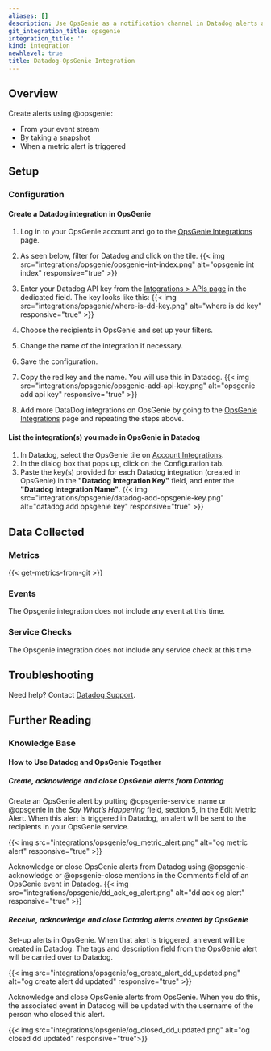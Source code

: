 ```yaml
---
aliases: []
description: Use OpsGenie as a notification channel in Datadog alerts and events.
git_integration_title: opsgenie
integration_title: ''
kind: integration
newhlevel: true
title: Datadog-OpsGenie Integration
---
```


## Overview

Create alerts using @opsgenie:

  * From your event stream
  * By taking a snapshot
  * When a metric alert is triggered

## Setup
### Configuration
#### Create a Datadog integration in OpsGenie

  1. Log in to your OpsGenie account and go to the [OpsGenie Integrations](https://www.opsgenie.com/integrations) page.
  2. As seen below, filter for Datadog and click on the tile.
  {{< img src="integrations/opsgenie/opsgenie-int-index.png" alt="opsgenie int index" responsive="true" >}}

  3. Enter your Datadog API key from the [Integrations > APIs page](https://app.datadoghq.com/account/settings#api) in the dedicated field. The key looks like this:
  {{< img src="integrations/opsgenie/where-is-dd-key.png" alt="where is dd key" responsive="true" >}}
  4. Choose the recipients in OpsGenie and set up your filters.
  5. Change the name of the integration if necessary.
  6. Save the configuration.
  7. Copy the red key and the name. You will use this in Datadog.
  {{< img src="integrations/opsgenie/opsgenie-add-api-key.png" alt="opsgenie add api key" responsive="true" >}}
  8. Add more DataDog integrations on OpsGenie by going to the [OpsGenie Integrations](https://www.opsgenie.com/integrations) page and repeating the steps above.

#### List the integration(s) you made in OpsGenie in Datadog

  1. In Datadog, select the OpsGenie tile on [Account Integrations](https://app.datadoghq.com/account/settings).
  2. In the dialog box that pops up, click on the Configuration tab.
  3. Paste the key(s) provided for each Datadog integration (created in OpsGenie) in the **"Datadog Integration Key"** field, and enter the **"Datadog Integration Name"**.
  {{< img src="integrations/opsgenie/datadog-add-opsgenie-key.png" alt="datadog add opsgenie key" responsive="true" >}}

## Data Collected
### Metrics
{{< get-metrics-from-git >}}

### Events
The Opsgenie integration does not include any event at this time.

### Service Checks
The Opsgenie integration does not include any service check at this time.

## Troubleshooting
Need help? Contact [Datadog Support](http://docs.datadoghq.com/help/).

## Further Reading
### Knowledge Base
#### How to Use Datadog and OpsGenie Together
##### Create, acknowledge and close OpsGenie alerts from Datadog

Create an OpsGenie alert by putting @opsgenie-service_name or @opsgenie in the *Say What’s Happening* field, section 5, in the Edit Metric Alert. When this alert is triggered in Datadog, an alert will be sent to the recipients in your OpsGenie service.

{{< img src="integrations/opsgenie/og_metric_alert.png" alt="og metric alert" responsive="true" >}}

Acknowledge or close OpsGenie alerts from Datadog using @opsgenie-acknowledge or @opsgenie-close mentions in the Comments field of an OpsGenie event in Datadog.
{{< img src="integrations/opsgenie/dd_ack_og_alert.png" alt="dd ack og alert" responsive="true" >}}

##### Receive, acknowledge and close Datadog alerts created by OpsGenie

Set-up alerts in OpsGenie. When that alert is triggered, an event will be created in Datadog. The tags and description field from the OpsGenie alert will be carried over to Datadog.

{{< img src="integrations/opsgenie/og_create_alert_dd_updated.png" alt="og create alert dd updated" responsive="true" >}}

Acknowledge and close OpsGenie alerts from OpsGenie. When you do this, the associated event in Datadog will be updated with the username of the person who closed this alert.

{{< img src="integrations/opsgenie/og_closed_dd_updated.png" alt="og closed dd updated" responsive="true">}}
